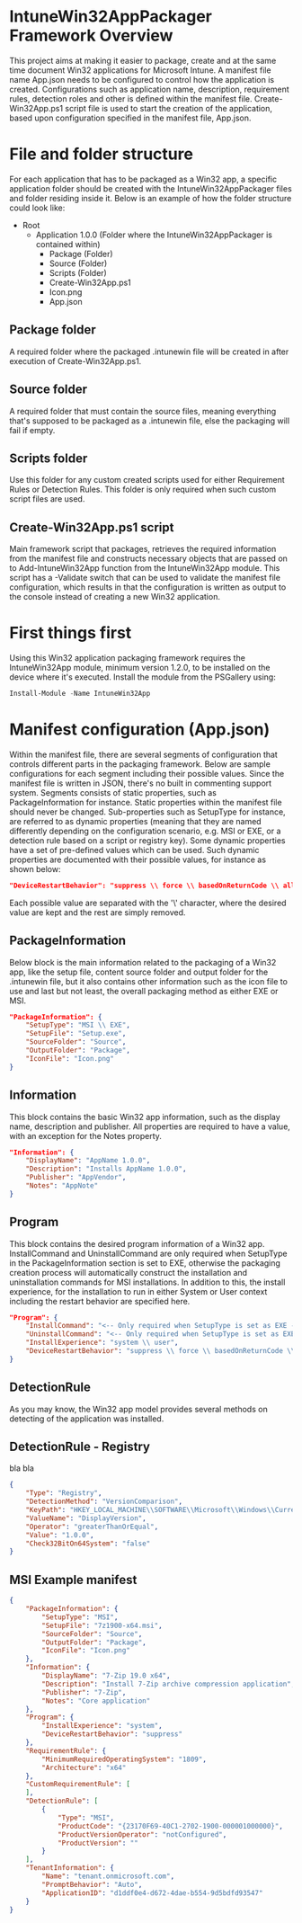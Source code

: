 # IntuneWin32AppPackager Framework Overview
This project aims at making it easier to package, create and at the same time document Win32 applications for Microsoft Intune. A manifest file name App.json needs to be configured to control how the application is created. Configurations such as application name, description, requirement rules, detection roles and other is defined within the manifest file. Create-Win32App.ps1 script file is used to start the creation of the application, based upon configuration specified in the manifest file, App.json.

# File and folder structure
For each application that has to be packaged as a Win32 app, a specific application folder should be created with the IntuneWin32AppPackager files and folder residing inside it. Below is an example of how the folder structure could look like:

- Root
  - Application 1.0.0 (Folder where the IntuneWin32AppPackager is contained within)
    - Package (Folder)
    - Source (Folder)
    - Scripts (Folder)
    - Create-Win32App.ps1
    - Icon.png
    - App.json

## Package folder
A required folder where the packaged .intunewin file will be created in after execution of Create-Win32App.ps1.

## Source folder
A required folder that must contain the source files, meaning everything that's supposed to be packaged as a .intunewin file, else the packaging will fail if empty.

## Scripts folder
Use this folder for any custom created scripts used for either Requirement Rules or Detection Rules. This folder is only required when such custom script files are used.

## Create-Win32App.ps1 script
Main framework script that packages, retrieves the required information from the manifest file and constructs necessary objects that are passed on to Add-IntuneWin32App function from the IntuneWin32App module. This script has a -Validate switch that can be used to validate the manifest file configuration, which results in that the configuration is written as output to the console instead of creating a new Win32 application.

# First things first
Using this Win32 application packaging framework requires the IntuneWin32App module, minimum version 1.2.0, to be installed on the device where it's executed. Install the module from the PSGallery using:
```PowerShell
Install-Module -Name IntuneWin32App
```

# Manifest configuration (App.json)
Within the manifest file, there are several segments of configuration that controls different parts in the packaging framework. Below are sample configurations for each segment including their possible values. Since the manifest file is written in JSON, there's no built in commenting support system. Segments consists of static properties, such as PackageInformation for instance. Static properties within the manifest file should never be changed. Sub-properties such as SetupType for instance, are referred to as dynamic properties (meaning that they are named differently depending on the configuration scenario, e.g. MSI or EXE, or a detection rule based on a script or registry key). Some dynamic properties have a set of pre-defined values which can be used. Such dynamic properties are documented with their possible values, for instance as shown below:
```Json
"DeviceRestartBehavior": "suppress \\ force \\ basedOnReturnCode \\ allow"
```
Each possible value are separated with the '\\' character, where the desired value are kept and the rest are simply removed.

## PackageInformation
Below block is the main information related to the packaging of a Win32 app, like the setup file, content source folder and output folder for the .intunewin file, but it also contains other information such as the icon file to use and last but not least, the overall packaging method as either EXE or MSI.
```Json
"PackageInformation": {
    "SetupType": "MSI \\ EXE",
    "SetupFile": "Setup.exe",
    "SourceFolder": "Source",
    "OutputFolder": "Package",
    "IconFile": "Icon.png"
}
```

## Information
This block contains the basic Win32 app information, such as the display name, description and publisher. All properties are required to have a value, with an exception for the Notes property.
```Json
"Information": {
    "DisplayName": "AppName 1.0.0",
    "Description": "Installs AppName 1.0.0",
    "Publisher": "AppVendor",
    "Notes": "AppNote"
}
```

## Program
This block contains the desired program information of a Win32 app. InstallCommand and UninstallCommand are only required when SetupType in the PackageInformation section is set to EXE, otherwise the packaging creation process will automatically construct the installation and uninstallation commands for MSI installations. In addition to this, the install experience, for the installation to run in either System or User context including the restart behavior are specified here.
```Json
"Program": {
    "InstallCommand": "<-- Only required when SetupType is set as EXE -->",
    "UninstallCommand": "<-- Only required when SetupType is set as EXE -->",
    "InstallExperience": "system \\ user",
    "DeviceRestartBehavior": "suppress \\ force \\ basedOnReturnCode \\ allow"
}
```

## DetectionRule
As you may know, the Win32 app model provides several methods on detecting of the application was installed.


## DetectionRule - Registry
bla bla
```Json
{
    "Type": "Registry",
    "DetectionMethod": "VersionComparison",
    "KeyPath": "HKEY_LOCAL_MACHINE\\SOFTWARE\\Microsoft\\Windows\\CurrentVersion\\Uninstall\\123",
    "ValueName": "DisplayVersion",
    "Operator": "greaterThanOrEqual",
    "Value": "1.0.0",
    "Check32BitOn64System": "false"
}
```

## MSI Example manifest

```Json
{
    "PackageInformation": {
        "SetupType": "MSI",
        "SetupFile": "7z1900-x64.msi",
        "SourceFolder": "Source",
        "OutputFolder": "Package",
        "IconFile": "Icon.png"
    },
    "Information": {
        "DisplayName": "7-Zip 19.0 x64",
        "Description": "Install 7-Zip archive compression application",
        "Publisher": "7-Zip",
        "Notes": "Core application"
    },
    "Program": {
        "InstallExperience": "system",
        "DeviceRestartBehavior": "suppress"
    },
    "RequirementRule": {
        "MinimumRequiredOperatingSystem": "1809",
        "Architecture": "x64"
    },
    "CustomRequirementRule": [
    ],
    "DetectionRule": [
        {
            "Type": "MSI",
            "ProductCode": "{23170F69-40C1-2702-1900-000001000000}",
            "ProductVersionOperator": "notConfigured",
            "ProductVersion": ""
        }
    ],
    "TenantInformation": {
        "Name": "tenant.onmicrosoft.com",
        "PromptBehavior": "Auto",
        "ApplicationID": "d1ddf0e4-d672-4dae-b554-9d5bdfd93547"
    }
}
```